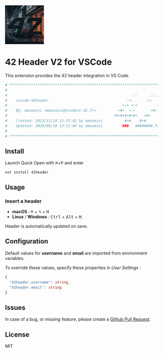 <img
  src="https://raw.githubusercontent.com/stormphlegyas/vscode-42header/master/42.png" 
  width=128>

# 42 Header V2 for VSCode

This extension provides the 42 header integration in VS Code.

```bash
# **************************************************************************** #
#                                                                              #
#                                                         :::      ::::::::    #
#    vscode-42header                                    :+:      :+:    :+:    #
#                                                     +:+ +:+         +:+      #
#    By: mmoumini <mmoumini@student.42.fr>          +#+  +:+       +#+         #
#                                                 +#+#+#+#+#+   +#+            #
#    Created: 2013/11/18 13:37:42 by mmoumini          #+#    #+#              #
#    Updated: 2016/09/18 13:11:04 by mmoumini         ###   ########.fr        #
#                                                                              #
# **************************************************************************** #
```

## Install

Launch Quick Open with <kbd>⌘</kbd>+<kbd>P</kbd> and enter
```
ext install 42header
```

## Usage

### Insert a header
 - **macOS** : <kbd>⌘</kbd> + <kbd>⌥</kbd> + <kbd>H</kbd>
 - **Linux** / **Windows** : <kbd>Ctrl</kbd> + <kbd>Alt</kbd> + <kbd>H</kbd>.

Header is automatically updated on save.


## Configuration

Default values for **username** and **email** are imported from environment variables.

To override these values, specify these properties in *User Settings* :

```ts
{
  "42header.username": string,
  "42header.email": string
}
```


## Issues

In case of a bug, or missing feature, please create a [Github Pull Request](https://github.com/stormphlegyas/vscode-42header/pulls).

## License

MIT
